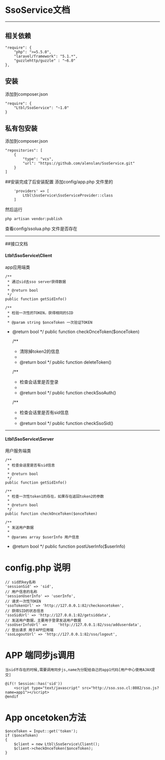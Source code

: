 # SsoService文档


---
## 相关依赖
    "require": {
        "php": ">=5.5.0",
        "laravel/framework": "5.1.*",
        "guzzlehttp/guzzle" : "~6.0"
    },
    
## 安装 
添加到composer.json

    "require": {
        "Ltbl/SsoService": "~1.0"
    }
    
## 私有包安装 
添加到composer.json
    
    "repositories": [
        {
            "type": "vcs",
            "url": "https://github.com/alenslan/SsoService.git"
        }
    ]
    
##安装完成了后安装配置
添加config/app.php 文件里的

        'providers' => [
            Ltbl\SsoService\SsoServiceProvider::class
        ]

然后运行 

    php artisan vendor:publish
    
查看config/ssolua.php 文件是否存在

---
##接口文档

#### **Ltbl\SsoService\Client**
app应用端类

    /**
     * 通过sid去sso server获得数据
     *
     * @return bool
     */
    public function getSidInfo()
    
    /**
     * 检验一次性的TOKEN，获得相同的SID
     *
     * @param string $onceToken 一次验证TOKEN
 * @return bool
 */
 public function checkOnceToken($onceToken)

    /**
     * 清除掉token2的信息
     *
     * @return bool
     */
    public function deleteToken()
    
    
    /**
     * 检查会话里是否登录
     *
     * @return bool
     */
    public function checkSsoAuth()
    
    
    /**
     * 检查会话里是否有sid信息
     *
     * @return bool
     */
    public function checkSsoSid()


---

#### **Ltbl\SsoService\Server**

用户服务端类
    
    /**
     * 检查会话里是否有sid信息
     *
     * @return bool
     */
    public function getSidInfo()
    
    /**
     * 检查一次性token1的存在，如果存在返回token2的参数
     *
     * @return bool
     */
    public function checkOnceToken($onceToken)

    /**
     * 发送用户数据
     *
     * @params array $userInfo 用户信息
 * @return bool
 */
 public function postUserInfo($userInfo)


# config.php 说明

    // sid的key名称
    'sessionSid' => 'sid',
    // 用户信息的名称
    'sessionUserInfo' => 'userInfo',
    // 请求一次性TOKEN
    'ssoTokenUrl' => 'http://127.0.0.1:82/checkoncetoken',
    // 获得SID的状态信息
    'ssoSidUrl' => 'http://127.0.0.1:82/getsiddata',
    // 发送用户数据，主要用于登录发送用户数据
    'ssoUserInfoUrl' =>     'http://127.0.0.1:82/sso/adduserdata',
    // 登出请求 用于APP应用端
    'ssoLogoutUrl' => 'http://127.0.0.1:82/sso/logout',

# APP 端同步js调用
    
    当sid不存在的时候,需要调用同步js,name为分配给自己的app1代码[用户中心使用AJAX提交]
    
    @if(! Session::has('sid'))
        <script type="text/javascript" src="http://sso.sso.cl:8082/sso.js?name=app1"></script>
    @endif

# App oncetoken方法
    
    $onceToken = Input::get('token');
    if ($onceToken)
    {
        $client = new Ltbl\SsoService\Client();
        $client->checkOnceToken($onceToken);
    }